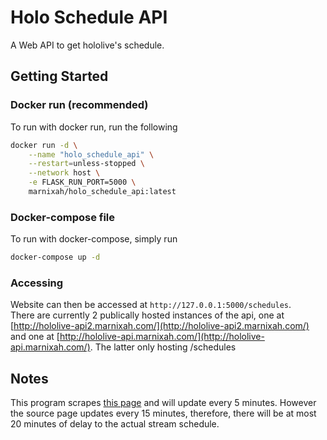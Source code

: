 # Holo Schedule API
A Web API to get hololive's schedule.

## Getting Started
### Docker run (recommended)
To run with docker run, run the following
```bash
docker run -d \
    --name "holo_schedule_api" \
    --restart=unless-stopped \
    --network host \
    -e FLASK_RUN_PORT=5000 \
    marnixah/holo_schedule_api:latest
```
### Docker-compose file
To run with docker-compose, simply run
```bash
docker-compose up -d
```
### Accessing
Website can then be accessed at `http://127.0.0.1:5000/schedules`.  
There are currently 2 publically hosted instances of the api, one at [http://hololive-api2.marnixah.com/](http://hololive-api2.marnixah.com/) and one at [http://hololive-api.marnixah.com/](http://hololive-api.marnixah.com/). The latter only hosting /schedules
## Notes
This program scrapes [this page](https://schedule.hololive.tv/lives/hololive) and will update every 5 minutes. However the source page updates every 15 minutes, therefore, there will be at most 20 minutes of delay to the actual stream schedule.
